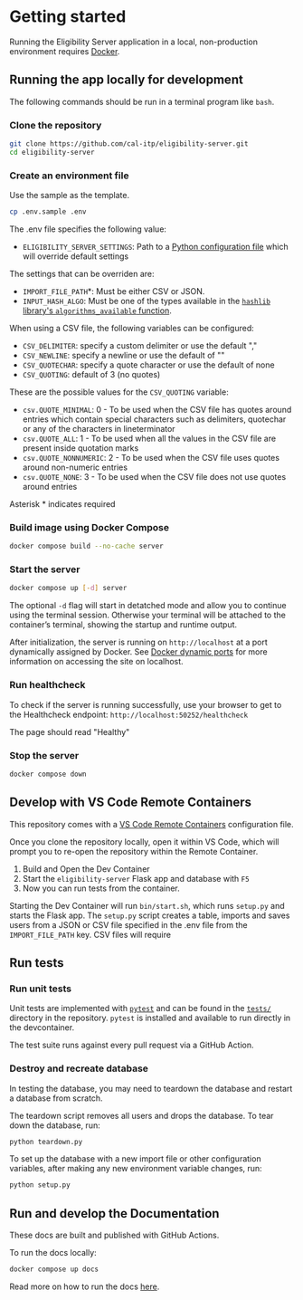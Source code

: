 # Getting started

Running the Eligibility Server application in a local, non-production environment requires [Docker](https://docs.docker.com/get-docker/).

## Running the app locally for development

The following commands should be run in a terminal program like `bash`.

### Clone the repository

```bash
git clone https://github.com/cal-itp/eligibility-server.git
cd eligibility-server
```

### Create an environment file

Use the sample as the template.

```bash
cp .env.sample .env
```

The .env file specifies the following value:

- `ELIGIBILITY_SERVER_SETTINGS`: Path to a [Python configuration file](https://flask.palletsprojects.com/en/2.2.x/config/#configuring-from-python-files) which will override default settings

The settings that can be overriden are:

- `IMPORT_FILE_PATH`*: Must be either CSV or JSON.
- `INPUT_HASH_ALGO`: Must be one of the types available in the [`hashlib` library's `algorithms_available` function](https://docs.python.org/3/library/hashlib.html#hashlib.algorithms_available).

When using a CSV file, the following variables can be configured:

- `CSV_DELIMITER`: specify a custom delimiter or use the default ","
- `CSV_NEWLINE`: specify a newline or use the default of ""
- `CSV_QUOTECHAR`: specify a quote character or use the default of none
- `CSV_QUOTING`: default of 3 (no quotes)

These are the possible values for the `CSV_QUOTING` variable:

- `csv.QUOTE_MINIMAL`: 0 - To be used when the CSV file has quotes around entries which contain special characters such as delimiters, quotechar or any of the characters in lineterminator
- `csv.QUOTE_ALL`: 1 - To be used when all the values in the CSV file are present inside quotation marks
- `csv.QUOTE_NONNUMERIC`: 2 - To be used when the CSV file uses quotes around non-numeric entries
- `csv.QUOTE_NONE`: 3 - To be used when the CSV file does not use quotes around entries

Asterisk * indicates required

### Build image using Docker Compose

```bash
docker compose build --no-cache server
```

### Start the server

```bash
docker compose up [-d] server
```

The optional `-d` flag will start in detatched mode and allow you to continue using the terminal session. Otherwise your terminal will be attached to the container’s terminal, showing the startup and runtime output.

After initialization, the server is running on `http://localhost` at a port dynamically assigned by Docker. See [Docker dynamic ports](https://docs.calitp.org/benefits/getting-started/docker-dynamic-ports/) for more information on accessing the site on localhost.

### Run healthcheck

To check if the server is running successfully, use your browser to get to the Healthcheck endpoint: `http://localhost:50252/healthcheck`

The page should read "Healthy"

### Stop the server

```bash
docker compose down
```

## Develop with VS Code Remote Containers

This repository comes with a [VS Code Remote Containers](https://code.visualstudio.com/docs/remote/containers) configuration file.

Once you clone the repository locally, open it within VS Code, which will prompt you to re-open the repository within the Remote Container.

 1. Build and Open the Dev Container
 2. Start the `eligibility-server` Flask app and database with `F5`
 3. Now you can run tests from the container.

Starting the Dev Container will run `bin/start.sh`, which runs `setup.py` and starts the Flask app. The `setup.py` script creates a table, imports and saves users from a JSON or CSV file specified in the .env file from the `IMPORT_FILE_PATH` key. CSV files will require

## Run tests

### Run unit tests

Unit tests are implemented with [`pytest`](https://docs.pytest.org/en/6.2.x/) and can be found in the [`tests/`](https://github.com/cal-itp/eligibility-server/tree/main/tests) directory in the repository. `pytest` is installed and available to run directly in the devcontainer.

The test suite runs against every pull request via a GitHub Action.

### Destroy and recreate database

In testing the database, you may need to teardown the database and restart a database from scratch.

The teardown script removes all users and drops the database. To tear down the database, run:

```bash
python teardown.py
```

To set up the database with a new import file or other configuration variables, after making any new environment variable changes, run:

```bash
python setup.py
```

## Run and develop the Documentation

These docs are built and published with GitHub Actions.

To run the docs locally:

```bash
docker compose up docs
```

Read more on how to run the docs [here](https://docs.calitp.org/benefits/getting-started/documentation/).

